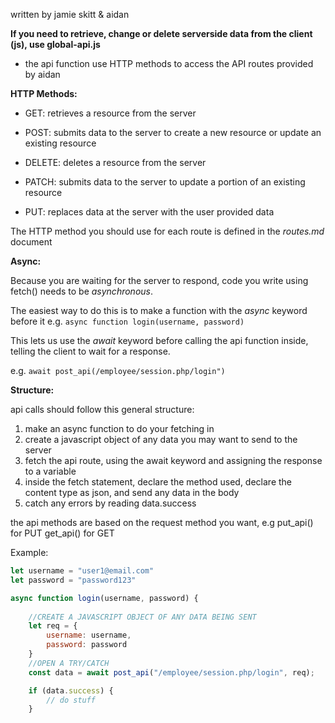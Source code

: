 written by jamie skitt & aidan

**If you need to retrieve, change or delete serverside data from the client (js), use global-api.js**
- the api function use HTTP methods to access the API routes provided by aidan

**HTTP Methods:**
- GET: retrieves a resource from the server

- POST: submits data to the server to create a new resource or update an existing resource

- DELETE: deletes a resource from the server

- PATCH: submits data to the server to update a portion of an existing resource

- PUT: replaces data at the server with the user provided data

The HTTP method you should use for each route is defined in the *routes.md* document

**Async:**

Because you are waiting for the server to respond, code you write using fetch() needs to be *asynchronous*.

The easiest way to do this is to make a function with the *async* keyword before it e.g. 
  `async function login(username, password)`

This lets us use the *await* keyword before calling the api function inside, telling the client to wait for a response.

e.g. `await post_api(/employee/session.php/login")`

**Structure:**

api calls should follow this general structure:
1. make an async function to do your fetching in
2. create a javascript object of any data you may want to send to the server
3. fetch the api route, using the await keyword and assigning the response to a variable
4. inside the fetch statement, declare the method used, declare the content type as json, and send any data in the body
5. catch any errors by reading data.success

the api methods are based on the request method you want, e.g
put_api() for PUT
get_api() for GET


Example:
```js
let username = "user1@email.com"
let password = "password123"

async function login(username, password) {
    
    //CREATE A JAVASCRIPT OBJECT OF ANY DATA BEING SENT
    let req = {
        username: username,
        password: password
    }  
    //OPEN A TRY/CATCH
    const data = await post_api("/employee/session.php/login", req);

    if (data.success) {
        // do stuff
    }
```
